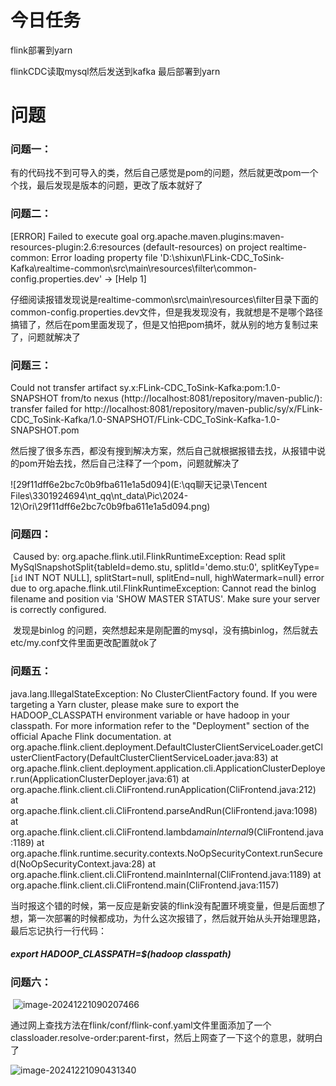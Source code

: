 # 今日任务

flink部署到yarn

flinkCDC读取mysql然后发送到kafka 最后部署到yarn

# 问题

### 	问题一：

​	有的代码找不到可导入的类，然后自己感觉是pom的问题，然后就更改pom一个个找，最后发现是版本的问题，更改了版本就好了

### 	问题二：

[ERROR] Failed to execute goal org.apache.maven.plugins:maven-resources-plugin:2.6:resources (default-resources) on project realtime-common: Error loading property file 'D:\shixun\FLink-CDC_ToSink-Kafka\realtime-common\src\main\resources\filter\common-config.properties.dev' -> [Help 1]

​	仔细阅读报错发现说是realtime-common\src\main\resources\filter目录下面的common-config.properties.dev文件，但是我发现没有，我就想是不是哪个路径搞错了，然后在pom里面发现了，但是又怕把pom搞坏，就从别的地方复制过来了，问题就解决了

### 	问题三：

Could not transfer artifact sy.x:FLink-CDC_ToSink-Kafka:pom:1.0-SNAPSHOT from/to nexus (http://localhost:8081/repository/maven-public/): transfer failed for http://localhost:8081/repository/maven-public/sy/x/FLink-CDC_ToSink-Kafka/1.0-SNAPSHOT/FLink-CDC_ToSink-Kafka-1.0-SNAPSHOT.pom

​	然后搜了很多东西，都没有搜到解决方案，然后自己就根据报错去找，从报错中说的pom开始去找，然后自己注释了一个pom，问题就解决了

![29f11dff6e2bc7c0b9fba611e1a5d094](E:\qq聊天记录\Tencent Files\3301924694\nt_qq\nt_data\Pic\2024-12\Ori\29f11dff6e2bc7c0b9fba611e1a5d094.png)

### 	问题四：

​	Caused by: org.apache.flink.util.FlinkRuntimeException: Read split MySqlSnapshotSplit{tableId=demo.stu, splitId='demo.stu:0', splitKeyType=[`id` INT NOT NULL], splitStart=null, splitEnd=null, highWatermark=null} error due to org.apache.flink.util.FlinkRuntimeException: Cannot read the binlog filename and position via 'SHOW MASTER STATUS'. Make sure your server is correctly configured.

​	发现是binlog 的问题，突然想起来是刚配置的mysql，没有搞binlog，然后就去etc/my.conf文件里面更改配置就ok了

### 	问题五：

java.lang.IllegalStateException: No ClusterClientFactory found. If you were targeting a Yarn cluster, please make sure to export the HADOOP_CLASSPATH environment variable or have hadoop in your classpath. For more information refer to the "Deployment" section of the official Apache Flink documentation.        at org.apache.flink.client.deployment.DefaultClusterClientServiceLoader.getClusterClientFactory(DefaultClusterClientServiceLoader.java:83)        at org.apache.flink.client.deployment.application.cli.ApplicationClusterDeployer.run(ApplicationClusterDeployer.java:61)        at org.apache.flink.client.cli.CliFrontend.runApplication(CliFrontend.java:212)        at org.apache.flink.client.cli.CliFrontend.parseAndRun(CliFrontend.java:1098)        at org.apache.flink.client.cli.CliFrontend.lambda$mainInternal$9(CliFrontend.java:1189)        at org.apache.flink.runtime.security.contexts.NoOpSecurityContext.runSecured(NoOpSecurityContext.java:28)        at org.apache.flink.client.cli.CliFrontend.mainInternal(CliFrontend.java:1189)        at org.apache.flink.client.cli.CliFrontend.main(CliFrontend.java:1157)



当时报这个错的时候，第一反应是新安装的flink没有配置环境变量，但是后面想了想，第一次部署的时候都成功，为什么这次报错了，然后就开始从头开始理思路，最后忘记执行一行代码：

##### 	export HADOOP_CLASSPATH=$(hadoop classpath)

### 	问题六：

​	![image-20241221090207466](C:\Users\DELL\AppData\Roaming\Typora\typora-user-images\image-20241221090207466.png)

通过网上查找方法在flink/conf/flink-conf.yaml文件里面添加了一个classloader.resolve-order:parent-first，然后上网查了一下这个的意思，就明白了

![image-20241221090431340](C:\Users\DELL\AppData\Roaming\Typora\typora-user-images\image-20241221090431340.png)

